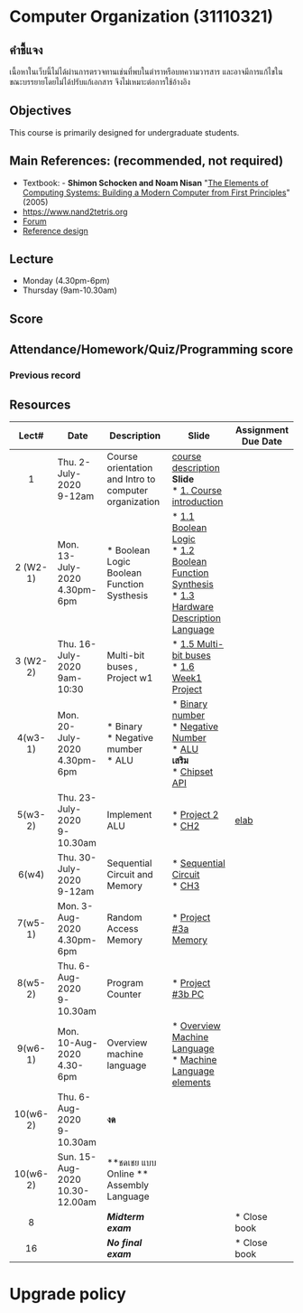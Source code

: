 # Computer Organization (31110321)
## คำชี้แจง
เนื้อหาในเว็บนี้ไม่ได้ผ่านการตรวจทานเช่นที่พบในตำราหรือบทความวารสาร และอาจมีการแก้ไขในขณะบรรยายโดยไม่ได้ปรับแก้เอกสาร จึงไม่เหมาะต่อการใช้อ้างอิง

## Objectives
 This course is  primarily designed for undergraduate students.

## Main References: (recommended, not required)

- Textbook: - **Shimon Schocken and Noam Nisan** "[The Elements of Computing Systems: Building a Modern Computer from First Principles](https://www.amazon.com/Elements-Computing-Systems-Building-Principles/dp/0262640686)" (2005)
- https://www.nand2tetris.org
- [Forum](http://tecs-questions-and-answers-forum.32033.n3.nabble.com)
- [Reference design](https://nand2tetris-hdl.github.io)
## Lecture

* Monday (4.30pm-6pm)
* Thursday (9am-10.30am) 

## Score

## Attendance/Homework/Quiz/Programming score

### Previous record

## Resources 

| Lect# | Date | Description  |Slide| Assignment Due Date |
|:-----:|------|-------------|----|---------------------|
|  1 | Thu. 2-July-2020 <br>9-12am| Course orientation <br> and Intro to computer organization| [course description](https://github.com/Lecture-CPE/321/raw/master/31110321-description.pdf)  <br> **Slide** <br>* [1. Course introduction](https://github.com/Lecture-CPE/321/raw/master/w1/w1-321-Course%20Description.pdf) |  |
| 2 (W2-1) | Mon. 13-July-2020 <br> 4.30pm-6pm   |* Boolean Logic <br> Boolean Function Systhesis |* [1.1 Boolean Logic](https://github.com/Lecture-CPE/321/raw/master/w1/w1.1-Boolean%20Logic.pdf)<br>* [1.2 Boolean Function Synthesis](https://github.com/Lecture-CPE/321/raw/master/w1/w1.2-Boolean%20Function%20Synthesis.pdf)<br>* [1.3 Hardware Description Language](https://github.com/Lecture-CPE/321/raw/master/w1/w1.3-HDL.pdf)<br>          |   |
| 3 (W2-2) | Thu. 16-July-2020 <br> 9am-10:30   | Multi-bit buses , Project w1  | * [1.5 Multi-bit buses](https://github.com/Lecture-CPE/321/raw/master/w1/w1.5-MultiBit%20buses.pdf)<br>* [1.6 Week1 Project](https://github.com/Lecture-CPE/321/raw/master/w2/w1.7-Project%201%20Overview.pdf)           |   |
| 4(w3-1) |Mon. 20-July-2020 <br> 4.30pm-6pm   | * Binary <br> * Negative mumber <br> * ALU    | * [Binary number](https://github.com/Lecture-CPE/321/raw/master/w3/w2.1-Binary%20Number.pdf) <br> * [Negative Number](https://github.com/Lecture-CPE/321/raw/master/w3/w2.3-Negative%20Number.pdf) <br> * [ALU](https://github.com/Lecture-CPE/321/raw/master/w3/w2.4-ALU.pdf) <br> **เสริม** <br> * [Chipset API](https://github.com/radavis/nand2tetris/blob/master/hack-chipset-api.md)           | |
| 5(w3-2) | Thu. 23-July-2020 <br> 9-10.30am |Implement ALU   |  * [Project 2](https://github.com/Lecture-CPE/321/raw/master/w3/w2.5-Project2%20Overview.pdf)<br>* [CH2](https://files.npu.world/321-comorg/ch2.pdf)  |  [elab](https://elab.npu.world)           |
| 6(w4) | Thu. 30-July-2020 <br> 9-12am |Sequential Circuit and Memory   |  * [Sequential Circuit](https://github.com/Lecture-CPE/321/raw/master/w4/w4.pdf)<br>* [CH3](https://github.com/Lecture-CPE/321/raw/master/w4/ch3.pdf)  | |
| 7(w5-1) |Mon. 3-Aug-2020 <br> 4.30pm-6pm | Random Access Memory | * [Project #3a Memory](https://github.com/Lecture-CPE/321/raw/master/w5-1/w3-Project3%20Overview.pdf) ||
| 8(w5-2) |Thu. 6-Aug-2020 <br> 9-10.30am | Program Counter | * [Project #3b PC](https://github.com/Lecture-CPE/321/raw/master/w5-1/w5-1%20Counter.pdf) ||
| 9(w6-1) |Mon. 10-Aug-2020 <br> 4.30-6pm | Overview machine language | * [Overview Machine Language](https://github.com/Lecture-CPE/321/raw/master/w6-1/w4.1-Overview.pdf)<br> * [Machine Language elements](https://github.com/Lecture-CPE/321/raw/master/w6-1/w4.2-Elements.pdf) ||
| 10(w6-2) |Thu. 6-Aug-2020 <br> 9-10.30am | **งด** |  ||
| 10(w6-2) |Sun. 15-Aug-2020 <br> 10.30-12.00am | **ชดเชย แบบ Online ** Assembly Language |  ||
| 8 |   | ***Midterm exam***   |            |* Close book    |
| 16 |   | ***No final exam***   |            |* Close book    |

# Upgrade policy
